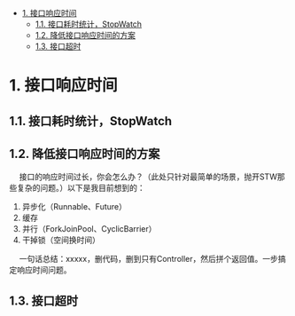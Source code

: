 
<!-- TOC -->

- [1. 接口响应时间](#1-接口响应时间)
    - [1.1. 接口耗时统计，StopWatch](#11-接口耗时统计stopwatch)
    - [1.2. 降低接口响应时间的方案](#12-降低接口响应时间的方案)
    - [1.3. 接口超时](#13-接口超时)

<!-- /TOC -->

# 1. 接口响应时间

## 1.1. 接口耗时统计，StopWatch
<!-- 
Spring计时器StopWatch使用
https://blog.csdn.net/gxs1688/article/details/87185030

这样统计代码执行耗时，才足够优雅！ 
https://mp.weixin.qq.com/s/SeAxuZ3Ytg1SzQTQLnYjCg
-->


## 1.2. 降低接口响应时间的方案

&emsp; 接口的响应时间过长，你会怎么办？（此处只针对最简单的场景，抛开STW那些复杂的问题。）以下是我目前想到的：  
1. 异步化（Runnable、Future）  
2. 缓存  
3. 并行（ForkJoinPool、CyclicBarrier）  
4. 干掉锁（空间换时间）  

&emsp; 一句话总结：xxxxx，删代码，删到只有Controller，然后拼个返回值。一步搞定响应时间问题。  


## 1.3. 接口超时

<!-- 
 如何优雅地处理后端接口超时问题？ 
 https://mp.weixin.qq.com/s/vkGDvhbgXpTB229xE-M3Lw
-->


